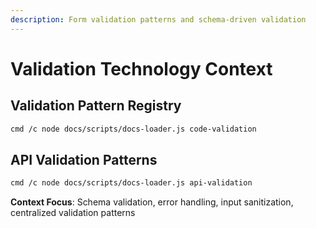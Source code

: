 ```yaml
---
description: Form validation patterns and schema-driven validation
---
```


# Validation Technology Context

## Validation Pattern Registry
```bash
cmd /c node docs/scripts/docs-loader.js code-validation
```

## API Validation Patterns
```bash
cmd /c node docs/scripts/docs-loader.js api-validation
```

**Context Focus**: Schema validation, error handling, input sanitization, centralized validation patterns
